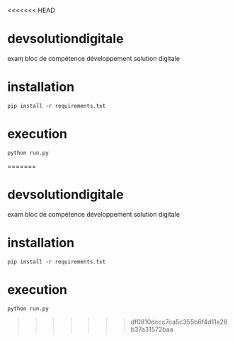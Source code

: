 <<<<<<< HEAD
# devsolutiondigitale
exam bloc de compétence développement solution digitale

# installation
```
pip install -r requirements.txt
```

# execution 
```
python run.py
```
=======
# devsolutiondigitale
exam bloc de compétence développement solution digitale

# installation
```
pip install -r requirements.txt
```

# execution 
```
python run.py
```
>>>>>>> df0810dccc7ca5c355b6f4d11a28b37a31572baa
